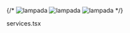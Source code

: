 {/* <CardServices 
    title="PRODUTOS ELÉTRICOS:" 
    text="Navegue pela nossa extensa linha de produtos elétricos, incluindo cabos, fios, dispositivos de automação residencial e soluções de iluminação eficientes.Garantimos qualidade e segurança em todas as suas necessidades elétricas.">
    <img src={Lampada} alt="lampada"/>
</CardServices>
<CardServices 
    title="ACESSÓRIOS GERAIS:" 
    text="Simplifique sua vida com nossa variedade de acessórios gerais. Encontre itens de organização, segurança e ferramentas úteis para tornar suas tarefas diárias mais práticas e eficientes.">
    <img src={Lampada} alt="lampada"/>
</CardServices>
<CardServices 
    title="COMBATE À INCÊNDIO:" 
    text="Priorize a segurança com nossos acessórios especializados de combate a incêndio. De extintores a alarmes e mangueiras, oferecemos soluções confiáveis para proteger você, sua família ou sua empresa contra incêndios.">
    <img src={Lampada} alt="lampada"/>
</CardServices> */}

services.tsx